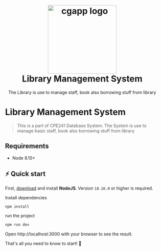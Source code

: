 <h1 align="center">
  <img alt="cgapp logo" src="https://raw.githubusercontent.com/redbiiddsun/library-management-system/main/public/image/LMS__3_-removebg-preview%201.png?token=GHSAT0AAAAAACCZKIJBNN3DYDEZRZ7OJ7QQZDQELKQ" width="224px"/><br/>
  Library Management System
</h1>
<p align="center">The Library is use to manage staff, book also borrowing stuff from library </p>

# Library Management System
> This is a part of CPE241 Database System. The System is use to manage basic staff, book also borrowing stuff from library

## Requirements
- Node 8.10+

## ⚡️ Quick start

First, [download](https://nodejs.org/en/download) and install **NodeJS**. Version `18.16.0` or higher is required.

Install dependencies
```bash
npm install
```

run the project 

```bash
npm run dev
```
Open http://localhost:3000 with your browser to see the result.

That's all you need to know to start! 🎉
